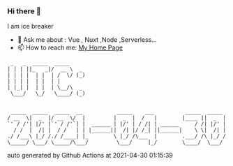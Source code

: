 ### Hi there 👋

I am ice breaker

- 💬 Ask me about : Vue , Nuxt ,Node ,Serverless...
- 📫 How to reach me: [My Home Page](https://icebreaker.top/)

```
 _   _  _____  _____     
| | | ||_   _|/  __ \  _ 
| | | |  | |  | /  \/ (_)
| | | |  | |  | |        
| |_| |  | |  | \__/\  _ 
 \___/   \_/   \____/ (_)
                         
                         
 _____  _____  _____  __           _____    ___          _____  _____ 
/ __  \|  _  |/ __  \/  |         |  _  |  /   |        |____ ||  _  |
`' / /'| |/' |`' / /'`| |  ______ | |/' | / /| | ______     / /| |/' |
  / /  |  /| |  / /   | | |______||  /| |/ /_| ||______|    \ \|  /| |
./ /___\ |_/ /./ /____| |_        \ |_/ /\___  |        .___/ /\ |_/ /
\_____/ \___/ \_____/\___/         \___/     |_/        \____/  \___/
```

auto generated by Github Actions at 2021-04-30 01:15:39
